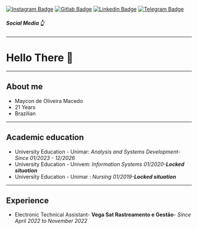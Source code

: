 [![Instagram Badge](https://img.shields.io/badge/Instagram--blue?style=social&logo=instagram&link=https://www.instagram.com/skmaycaooo/)](https://www.instagram.com/skmaycaooo/)
[![Gitlab Badge](https://img.shields.io/badge/Gitlab--blue?style=social&logo=gitlab&link=https://gitlab.com/skmaycaooo)](https://gitlab.com/skmaycaooo)
[![Linkedin Badge](https://img.shields.io/badge/Linkedin--blue?style=social&logo=linkedin&link=https://www.linkedin.com/in/maycon-macedo-66a0311a4/)](https://www.linkedin.com/in/maycon-macedo-66a0311a4/)
[![Telegram Badge](https://img.shields.io/badge/Telegram--blue?style=social&logo=telegram&link=https://t.me/skmaycaooo)](https://t.me/skmaycaooo)

##### Social Media 👆 
----

 


# Hello There 🤘 
---------------------
## About me


- Maycon de Oliveira Macedo
- 21 Years
- Brazilian




-----------------------
## Academic education

- University Education - Unimar: _Analysis and Systems Development_-_Since 01/2023 - 12/2026_
- University Education - Univem: _Information Systems 01/2020-**Locked situation**_
- University Education - Unimar : _Nursing 01/2019-**Locked situation**_
 ----

## Experience

- Electronic Technical Assistant- **Vega Sat Rastreamento e Gestão**- _Since April 2022 to November 2022_



